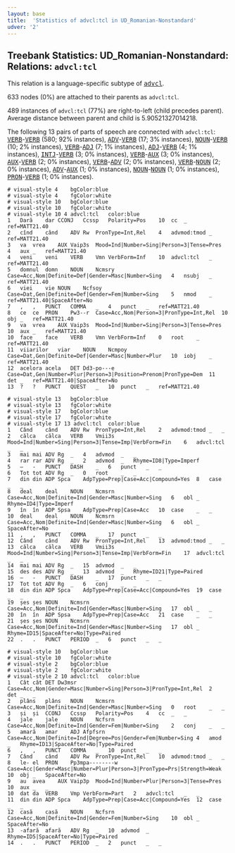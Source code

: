 ```yaml
---
layout: base
title:  'Statistics of advcl:tcl in UD_Romanian-Nonstandard'
udver: '2'
---
```


## Treebank Statistics: UD_Romanian-Nonstandard: Relations: `advcl:tcl`

This relation is a language-specific subtype of <tt><a href="ro_nonstandard-dep-advcl.html">advcl</a></tt>.

633 nodes (0%) are attached to their parents as `advcl:tcl`.

489 instances of `advcl:tcl` (77%) are right-to-left (child precedes parent).
Average distance between parent and child is 5.90521327014218.

The following 13 pairs of parts of speech are connected with `advcl:tcl`: <tt><a href="ro_nonstandard-pos-VERB.html">VERB</a></tt>-<tt><a href="ro_nonstandard-pos-VERB.html">VERB</a></tt> (580; 92% instances), <tt><a href="ro_nonstandard-pos-ADV.html">ADV</a></tt>-<tt><a href="ro_nonstandard-pos-VERB.html">VERB</a></tt> (17; 3% instances), <tt><a href="ro_nonstandard-pos-NOUN.html">NOUN</a></tt>-<tt><a href="ro_nonstandard-pos-VERB.html">VERB</a></tt> (10; 2% instances), <tt><a href="ro_nonstandard-pos-VERB.html">VERB</a></tt>-<tt><a href="ro_nonstandard-pos-ADJ.html">ADJ</a></tt> (7; 1% instances), <tt><a href="ro_nonstandard-pos-ADJ.html">ADJ</a></tt>-<tt><a href="ro_nonstandard-pos-VERB.html">VERB</a></tt> (4; 1% instances), <tt><a href="ro_nonstandard-pos-INTJ.html">INTJ</a></tt>-<tt><a href="ro_nonstandard-pos-VERB.html">VERB</a></tt> (3; 0% instances), <tt><a href="ro_nonstandard-pos-VERB.html">VERB</a></tt>-<tt><a href="ro_nonstandard-pos-AUX.html">AUX</a></tt> (3; 0% instances), <tt><a href="ro_nonstandard-pos-AUX.html">AUX</a></tt>-<tt><a href="ro_nonstandard-pos-VERB.html">VERB</a></tt> (2; 0% instances), <tt><a href="ro_nonstandard-pos-VERB.html">VERB</a></tt>-<tt><a href="ro_nonstandard-pos-ADV.html">ADV</a></tt> (2; 0% instances), <tt><a href="ro_nonstandard-pos-VERB.html">VERB</a></tt>-<tt><a href="ro_nonstandard-pos-NOUN.html">NOUN</a></tt> (2; 0% instances), <tt><a href="ro_nonstandard-pos-ADV.html">ADV</a></tt>-<tt><a href="ro_nonstandard-pos-AUX.html">AUX</a></tt> (1; 0% instances), <tt><a href="ro_nonstandard-pos-NOUN.html">NOUN</a></tt>-<tt><a href="ro_nonstandard-pos-NOUN.html">NOUN</a></tt> (1; 0% instances), <tt><a href="ro_nonstandard-pos-PRON.html">PRON</a></tt>-<tt><a href="ro_nonstandard-pos-VERB.html">VERB</a></tt> (1; 0% instances).


~~~ conllu
# visual-style 4	bgColor:blue
# visual-style 4	fgColor:white
# visual-style 10	bgColor:blue
# visual-style 10	fgColor:white
# visual-style 10 4 advcl:tcl	color:blue
1	Dară	dar	CCONJ	Ccssp	Polarity=Pos	10	cc	_	ref=MATT21.40
2	cînd	când	ADV	Rw	PronType=Int,Rel	4	advmod:tmod	_	ref=MATT21.40
3	va	vrea	AUX	Vaip3s	Mood=Ind|Number=Sing|Person=3|Tense=Pres	4	aux	_	ref=MATT21.40
4	veni	veni	VERB	Vmn	VerbForm=Inf	10	advcl:tcl	_	ref=MATT21.40
5	domnul	domn	NOUN	Ncmsry	Case=Acc,Nom|Definite=Def|Gender=Masc|Number=Sing	4	nsubj	_	ref=MATT21.40
6	viei	vie	NOUN	Ncfsoy	Case=Dat,Gen|Definite=Def|Gender=Fem|Number=Sing	5	nmod	_	ref=MATT21.40|SpaceAfter=No
7	,	,	PUNCT	COMMA	_	4	punct	_	ref=MATT21.40
8	ce	ce	PRON	Pw3--r	Case=Acc,Nom|Person=3|PronType=Int,Rel	10	obj	_	ref=MATT21.40
9	va	vrea	AUX	Vaip3s	Mood=Ind|Number=Sing|Person=3|Tense=Pres	10	aux	_	ref=MATT21.40
10	face	face	VERB	Vmn	VerbForm=Inf	0	root	_	ref=MATT21.40
11	viiarilor	viar	NOUN	Ncmpoy	Case=Dat,Gen|Definite=Def|Gender=Masc|Number=Plur	10	iobj	_	ref=MATT21.40
12	acelora	acela	DET	Dd3-po---e	Case=Dat,Gen|Number=Plur|Person=3|Position=Prenom|PronType=Dem	11	det	_	ref=MATT21.40|SpaceAfter=No
13	?	?	PUNCT	QUEST	_	10	punct	_	ref=MATT21.40

~~~


~~~ conllu
# visual-style 13	bgColor:blue
# visual-style 13	fgColor:white
# visual-style 17	bgColor:blue
# visual-style 17	fgColor:white
# visual-style 17 13 advcl:tcl	color:blue
1	Când	când	ADV	Rw	PronType=Int,Rel	2	advmod:tmod	_	_
2	călca	călca	VERB	Vmii3s	Mood=Ind|Number=Sing|Person=3|Tense=Imp|VerbForm=Fin	6	advcl:tcl	_	_
3	mai	mai	ADV	Rg	_	4	advmod	_	_
4	rar	rar	ADV	Rg	_	2	advmod	_	Rhyme=ID8|Type=Imperf
5	–	-	PUNCT	DASH	_	6	punct	_	_
6	Tot	tot	ADV	Rg	_	0	root	_	_
7	din	din	ADP	Spca	AdpType=Prep|Case=Acc|Compound=Yes	8	case	_	_
8	deal	deal	NOUN	Ncmsrn	Case=Acc,Nom|Definite=Ind|Gender=Masc|Number=Sing	6	obl	_	Rhyme=ID4|Type=Imperf
9	în	în	ADP	Spsa	AdpType=Prep|Case=Acc	10	case	_	_
10	deal	deal	NOUN	Ncmsrn	Case=Acc,Nom|Definite=Ind|Gender=Masc|Number=Sing	6	obl	_	SpaceAfter=No
11	,	,	PUNCT	COMMA	_	17	punct	_	_
12	Când	când	ADV	Rw	PronType=Int,Rel	13	advmod:tmod	_	_
13	călca	călca	VERB	Vmii3s	Mood=Ind|Number=Sing|Person=3|Tense=Imp|VerbForm=Fin	17	advcl:tcl	_	_
14	mai	mai	ADV	Rg	_	15	advmod	_	_
15	des	des	ADV	Rg	_	13	advmod	_	Rhyme=ID21|Type=Paired
16	–	-	PUNCT	DASH	_	17	punct	_	_
17	Tot	tot	ADV	Rg	_	6	conj	_	_
18	din	din	ADP	Spca	AdpType=Prep|Case=Acc|Compound=Yes	19	case	_	_
19	șes	șes	NOUN	Ncmsrn	Case=Acc,Nom|Definite=Ind|Gender=Masc|Number=Sing	17	obl	_	_
20	în	în	ADP	Spsa	AdpType=Prep|Case=Acc	21	case	_	_
21	șes	șes	NOUN	Ncmsrn	Case=Acc,Nom|Definite=Ind|Gender=Masc|Number=Sing	17	obl	_	Rhyme=ID15|SpaceAfter=No|Type=Paired
22	.	.	PUNCT	PERIOD	_	6	punct	_	_

~~~


~~~ conllu
# visual-style 10	bgColor:blue
# visual-style 10	fgColor:white
# visual-style 2	bgColor:blue
# visual-style 2	fgColor:white
# visual-style 2 10 advcl:tcl	color:blue
1	Cât	cât	DET	Dw3msr	Case=Acc,Nom|Gender=Masc|Number=Sing|Person=3|PronType=Int,Rel	2	det	_	_
2	plâns	plâns	NOUN	Ncmsrn	Case=Acc,Nom|Definite=Ind|Gender=Masc|Number=Sing	0	root	_	_
3	și	și	CCONJ	Ccssp	Polarity=Pos	4	cc	_	_
4	jale	jale	NOUN	Ncfsrn	Case=Acc,Nom|Definite=Ind|Gender=Fem|Number=Sing	2	conj	_	_
5	amară	amar	ADJ	Afpfsrn	Case=Acc,Nom|Definite=Ind|Degree=Pos|Gender=Fem|Number=Sing	4	amod	_	Rhyme=ID13|SpaceAfter=No|Type=Paired
6	,	,	PUNCT	COMMA	_	10	punct	_	_
7	Când	când	ADV	Rw	PronType=Int,Rel	10	advmod:tmod	_	_
8	le-	el	PRON	Pp3mpa--------w	Case=Acc|Gender=Masc|Number=Plur|Person=3|PronType=Prs|Strength=Weak	10	obj	_	SpaceAfter=No
9	au	avea	AUX	Vaip3p	Mood=Ind|Number=Plur|Person=3|Tense=Pres	10	aux	_	_
10	dat	da	VERB	Vmp	VerbForm=Part	2	advcl:tcl	_	_
11	din	din	ADP	Spca	AdpType=Prep|Case=Acc|Compound=Yes	12	case	_	_
12	casă	casă	NOUN	Ncfsrn	Case=Acc,Nom|Definite=Ind|Gender=Fem|Number=Sing	10	obl	_	SpaceAfter=No
13	-afară	afară	ADV	Rg	_	10	advmod	_	Rhyme=ID5|SpaceAfter=No|Type=Paired
14	.	.	PUNCT	PERIOD	_	2	punct	_	_

~~~


